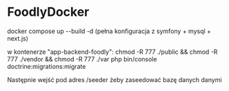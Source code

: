 # FoodlyDocker

docker compose up --build -d (pełna konfiguracja z symfony + mysql + next.js)

w kontenerze "app-backend-foodly":
chmod -R 777 ./public && chmod -R 777 ./vendor && chmod -R 777 ./var
php bin/console doctrine:migrations:migrate

Następnie wejść pod adres /seeder żeby zaseedować bazę danych danymi

